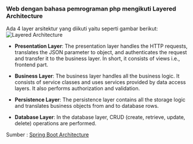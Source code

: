 ### Web dengan bahasa pemrograman php mengikuti **Layered Architecture**

Ada 4 layer arsitektur yang diikuti yaitu seperti gambar berikut:
![Layered Architecture](https://static.javatpoint.com/springboot/images/spring-boot-architecture.png)

* **Presentation Layer**: The presentation layer handles the HTTP requests, translates the JSON parameter to object, and authenticates the request and transfer it to the business layer. In short, it consists of views i.e., frontend part.

* **Business Layer**: The business layer handles all the business logic. It consists of service classes and uses services provided by data access layers. It also performs authorization and validation.

* **Persistence Layer**: The persistence layer contains all the storage logic and translates business objects from and to database rows.

* **Database Layer**: In the database layer, CRUD (create, retrieve, update, delete) operations are performed.

Sumber : [Spring Boot Architecture](https://www.javatpoint.com/spring-boot-architecture)
